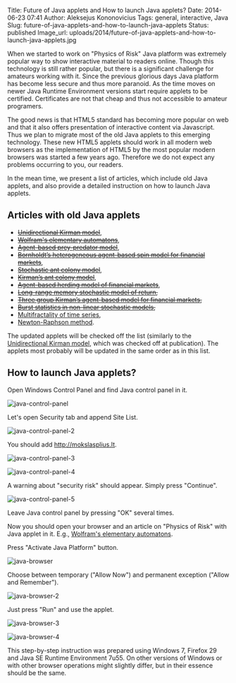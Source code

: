 Title: Future of Java applets and How to launch Java applets?
Date: 2014-06-23 07:41
Author: Aleksejus Kononovicius
Tags: general, interactive, Java
Slug: future-of-java-applets-and-how-to-launch-java-applets
Status: published
Image_url: uploads/2014/future-of-java-applets-and-how-to-launch-java-applets.jpg

When we started to work on "Physics of Risk" Java
platform was extremely popular way to show interactive material to
readers online. Though this technology is still rather popular, but
there is a significant challenge for amateurs working with it. Since the
previous glorious days Java platform has become less secure and thus
more paranoid. As the time moves on newer Java Runtime Environment
versions start require applets to be certified. Certificates are not
that cheap and thus not accessible to amateur programers.

The good news is that HTML5 standard has becoming more popular on web
and that it also offers presentation of interactive content via
Javascript. Thus we plan to migrate most of the old Java applets to this
emerging technology. These new HTML5 applets should work in all modern
web browsers as the implementation of HTML5 by the most popular modern
browsers was started a few years ago. Therefore we do not expect any
problems occurring to you, our readers.

In the mean time, we present a list of articles, which include old Java
applets, and also provide a detailed instruction on how to launch Java
applets.
<!--more-->

Articles with old Java applets
------------------------------

-   <del>[Unidirectional Kirman
    model]({filename}/articles/2011/unidirectional-kirman-model.md)</del>,
-   <del>[Wolfram's elementary
    automatons]({filename}/articles/2012/wolframs-elementary-automatons.md)</del>,
-   <del>[Agent-based prey-predator
    model]({filename}/articles/2012/agent-based-prey-predator-model.md)</del>,
-   <del>[Bornholdt’s heterogeneous agent-based spin model for financial
    markets]({filename}/articles/2011/bornholdt-model.md)</del>,
-   <del>[Stochastic ant colony
    model]({filename}/articles/2010/stochastic-ant-colony-model.md)</del>,
-   <del>[Kirman’s ant colony
    model]({filename}/articles/2010/kirman-ants.md)</del>,
-   <del>[Agent-based herding model of financial
    markets]({filename}/articles/2011/agent-based-herding-model-financial-markets.md)</del>,
-   <del>[Long-range memory stochastic model of
    return]({filename}/articles/2010/long-range-memory-stochastic-model-return.md),</del>
-   <del>[Three group Kirman’s agent-based model for financial
    markets]({filename}/articles/2011/three-group-kirman-agent-based-model-for-financial-markets.md),</del>
-   <del>[Burst statistics in non-linear stochastic
    models]({filename}/articles/2011/burst-statistics-non-linear-stochastic-models.md),</del>
-   [Multifractality of time series]({filename}/articles/2011/multifractality-time-series.md),
-   [Newton-Raphson method]({filename}/articles/2011/newton-raphson.md).

The updated applets will be checked off the list (similarly to the
[Unidirectional Kirman
model]({filename}/articles/2011/unidirectional-kirman-model.md),
which was checked off at publication). The applets most probably will be
updated in the same order as in this list.

How to launch Java applets?
---------------------------

Open Windows Control Panel and find Java control panel in it.

![java-control-panel]({static}/uploads/2014/java-control-panel.jpg)

Let's open Security tab and append Site List.

![java-control-panel-2]({static}/uploads/2014/java-control-panel-2.jpg)

You should add http://mokslasplius.lt.

![java-control-panel-3]({static}/uploads/2014/java-control-panel-3.jpg)

![java-control-panel-4]({static}/uploads/2014/java-control-panel-4.jpg)

A warning about "security risk" should appear. Simply press "Continue".

![java-control-panel-5]({static}/uploads/2014/java-control-panel-5.jpg)

Leave Java control panel by pressing "OK" several times.

Now you should open your browser and an article on "Physics of Risk"
with Java applet in it. E.g., [Wolfram's elementary
automatons]({filename}/articles/2012/wolframs-elementary-automatons.md).

Press "Activate Java Platform" button.

![java-browser]({static}/uploads/2014/java-browser.jpg)

Choose between temporary ("Allow Now") and permanent exception ("Allow
and Remember").

![java-browser-2]({static}/uploads/2014/future-of-java-applets-and-how-to-launch-java-applets.jpg)

Just press "Run" and use the applet.

![java-browser-3]({static}/uploads/2014/java-browser-3.jpg)

![java-browser-4]({static}/uploads/2014/java-browser-4.jpg)

This step-by-step instruction was prepared using Windows 7, Firefox 29
and Java SE Runtime Environment 7u55. On other versions of Windows or
with other browser operations might slightly differ, but in their
essence should be the same.
